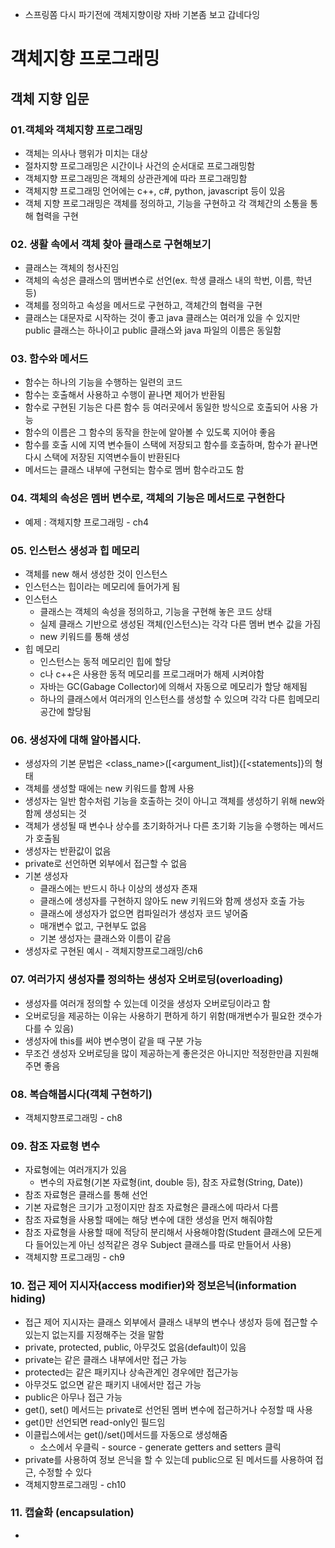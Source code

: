 - 스프링쫌 다시 파기전에 객체지향이랑 자바 기본좀 보고 갑네다잉

# 객체지향 프로그래밍

## 객체 지향 입문

### 01.객체와 객체지향 프로그래밍
- 객체는 의사나 행위가 미치는 대상
- 절차지향 프로그래밍은 시간이나 사건의 순서대로 프로그래밍함
- 객체지향 프로그래밍은 객체의 상관관계에 따라 프로그래밍함
- 객체지향 프로그래밍 언어에는 c++, c#, python, javascript 등이 있음
- 객체 지향 프로그래밍은 객체를 정의하고, 기능을 구현하고 각 객체간의 소통을 통해 협력을 구현

### 02. 생활 속에서 객체 찾아 클래스로 구현해보기
- 클래스는 객체의 청사진임
- 객체의 속성은 클래스의 맴버변수로 선언(ex. 학생 클래스 내의 학번, 이름, 학년 등)
- 객체를 정의하고 속성을 메서드로 구현하고, 객체간의 협력을 구현
- 클래스는 대문자로 시작하는 것이 좋고 java 클래스는 여러개 있을 수 있지만 public 클래스는 하나이고 public 클래스와 java 파일의 이름은 동일함

### 03. 함수와 메서드
- 함수는 하나의 기능을 수행하는 일련의 코드
- 함수는 호출해서 사용하고 수행이 끝나면 제어가 반환됨
- 함수로 구현된 기능은 다른 함수 등 여러곳에서 동일한 방식으로 호출되어 사용 가능
- 함수의 이름은 그 함수의 동작을 한눈에 알아볼 수 있도록 지어야 좋음
- 함수를 호출 시에 지역 변수들이 스택에 저장되고 함수를 호출하며, 함수가 끝나면 다시 스택에 저장된 지역변수들이 반환된다
- 메서드는 클래스 내부에 구현되는 함수로 멤버 함수라고도 함

### 04. 객체의 속성은 멤버 변수로, 객체의 기능은 메서드로 구현한다
- 예제 : 객체지향 프로그래밍 - ch4

### 05. 인스턴스 생성과 힙 메모리
- 객체를 new 해서 생성한 것이 인스턴스
- 인스턴스는 힙이라는 메모리에 들어가게 됨
- 인스턴스
  - 클래스는 객체의 속성을 정의하고, 기능을 구현해 놓은 코드 상태
  - 실제 클래스 기반으로 생성된 객체(인스턴스)는 각각 다른 멤버 변수 값을 가짐
  - new 키워드를 통해 생성
- 힙 메모리
  - 인스턴스는 동적 메모리인 힙에 할당
  - c나 c++은 사용한 동적 메모리를 프로그래머가 해제 시켜야함
  - 자바는 GC(Gabage Collector)에 의해서 자동으로 메모리가 할당 해제됨
  - 하나의 클래스에서 여러개의 인스턴스를 생성할 수 있으며 각각 다른 힙메모리 공간에 할당됨

### 06. 생성자에 대해 알아봅시다.
- 생성자의 기본 문법은 <class_name>([<argument_list]){[<statements]}의 형태
- 객체를 생성할 때에는 new 키워드를 함께 사용
- 생성자는 일반 함수처럼 기능을 호출하는 것이 아니고 객체를 생성하기 위해 new와 함께 생성되는 것
- 객체가 생성될 때 변수나 상수를 초기화하거나 다른 초기화 기능을 수행하는 메서드가 호출됨
- 생성자는 반환값이 없음
- private로 선언하면 외부에서 접근할 수 없음
- 기본 생성자
  - 클래스에는 반드시 하나 이상의 생성자 존재
  - 클래스에 생성자를 구현하지 않아도 new 키워드와 함께 생성자 호출 가능
  - 클래스에 생성자가 없으면 컴파일러가 생성자 코드 넣어줌
  - 매개변수 없고, 구현부도 없음
  - 기본 생성자는 클래스와 이름이 같음
- 생성자로 구현된 예시 - 객체지향프로그래밍/ch6

### 07. 여러가지 생성자를 정의하는 생성자 오버로딩(overloading)
- 생성자를 여러개 정의할 수 있는데 이것을 생성자 오버로딩이라고 함
- 오버로딩을 제공하는 이유는 사용하기 편하게 하기 위함(매개변수가 필요한 갯수가 다를 수 있음)
- 생성자에 this를 써야 변수명이 같을 때 구분 가능
- 무조건 생성자 오버로딩을 많이 제공하는게 좋은것은 아니지만 적정한만큼 지원해주면 좋음

### 08. 복습해봅시다(객체 구현하기)
- 객체지향프로그래밍 - ch8

### 09. 참조 자료형 변수
- 자료형에는 여러개지가 있음
  - 변수의 자료형(기본 자료형(int, double 등), 참조 자료형(String, Date))
- 참조 자료형은 클래스를 통해 선언
- 기본 자료형은 크기가 고정이지만 참조 자료형은 클래스에 따라서 다름
- 참조 자료형을 사용할 때에는 해당 변수에 대한 생성을 먼저 해줘야함
- 참조 자료형을 사용할 때에 적당히 분리해서 사용해야함(Student 클래스에 모든게 다 들어있는게 아닌 성적같은 경우 Subject 클래스를 따로 만들어서 사용)
- 객체지향 프로그래밍 - ch9

### 10. 접근 제어 지시자(access modifier)와 정보은닉(information hiding)
- 접근 제어 지시자는 클래스 외부에서 클래스 내부의 변수나 생성자 등에 접근할 수 있는지 없는지를 지정해주는 것을 말함
- private, protected, public, 아무것도 없음(default)이 있음
- private는 같은 클래스 내부에서만 접근 가능
- protected는 같은 패키지나 상속관계인 경우에만 접근가능
- 아무것도 없으면 같은 패키지 내에서만 접근 가능
- public은 아무나 접근 가능
- get(), set() 메서드는 private로 선언된 멤버 변수에 접근하거나 수정할 때 사용
- get()만 선언되면 read-only인 필드임
- 이클립스에서는 get()/set()메서드를 자동으로 생성해줌
  - 소스에서 우클릭 - source - generate getters and setters 클릭
- private를 사용하여 정보 은닉을 할 수 있는데 public으로 된 메서드를 사용하여 접근, 수정할 수 있다
- 객체지향프로그래밍 - ch10

### 11. 캡슐화 (encapsulation)
- 
